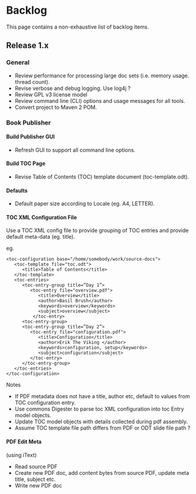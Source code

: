 # Backlog #

This page contains a non-exhaustive list of backlog items.

## Release 1.x ##

### General ###

  * Review performance for processing large doc sets (i.e. memory usage. thread count).
  * Revise verbose and debug logging. Use log4j ?
  * Review GPL v3 license model
  * Review command line (CLI) options and usage messages for all tools.
  * Convert project to Maven 2 POM.

### Book Publisher ###

#### Build Publisher GUI ####

  * Refresh GUI to support all command line options.

#### Build TOC Page ####

  * Revise Table of Contents (TOC) template document (toc-template.odt).

#### Defaults ####

  * Default paper size according to Locale (eg. A4, LETTER).


#### TOC XML Configuration File ####

Use a TOC XML config file to provide grouping of TOC entries and provide default meta-data (eg. title).

eg.

```
<toc-configuration base="/home/somebody/work/source-docs">
   <toc-template file="toc.odt">
      <title>Table of Contents</title>
   </toc-template>
   <toc-entries>
      <toc-entry-group title=”Day 1”>
         <toc-entry file="overview.pdf">
            <title>Overview</title>
            <author>Basil Brush</author>
            <keywords>overview</keywords>
            <subject>overview</subject>
          </toc-entry>
      <toc-entry-group>
      <toc-entry-group title=”Day 2”>
         <toc-entry file="configuration.pdf">
            <title>Configuration</title>
            <author>Erik The Viking </author>
            <keywords>configuration, setup</keywords>
            <subject>configuration</subject>
         </toc-entry>
      </toc-entry-group>
   </toc-entries>
</toc-configuration>
```

Notes
  * If PDF metadata does not have a title, author etc, default to values from TOC configuration entry.
  * Use commons Digester to parse toc XML configuration into toc Entry model objects.
  * Update TOC model objects with details collected during pdf assembly.
  * Assume TOC template file path differs from PDF or ODT slide file path ?

#### PDF Edit Meta ####

(using iText)

  * Read source PDF
  * Create new PDF doc, add content bytes from source PDF, update meta title, subject etc.
  * Write new PDF doc